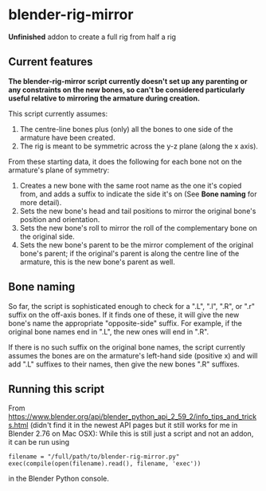 # blender-rig-mirror
**Unfinished** addon to create a full rig from half a rig

## Current features

**The blender-rig-mirror script currently doesn't set up any parenting or any constraints on the new bones, so can't be considered particularly useful relative to mirroring the armature during creation.**

This script currently assumes:

1. The centre-line bones plus (only) all the bones to one side of the armature have been created.
2. The rig is meant to be symmetric across the y-z plane (along the x axis).

From these starting data, it does the following for each bone not on the armature's plane of symmetry:

1. Creates a new bone with the same root name as the one it's copied from, and adds a suffix to indicate the side it's on (See **Bone naming** for more detail).
2. Sets the new bone's head and tail positions to mirror the original bone's position and orientation.
3. Sets the new bone's roll to mirror the roll of the complementary bone on the original side.
4. Sets the new bone's parent to be the mirror complement of the original bone's parent; if the original's parent is along the centre line of the armature, this is the new bone's parent as well.

## Bone naming

So far, the script is sophisticated enough to check for a ".L", ".l", ".R", or ".r" suffix on the off-axis bones. If it finds one of these, it will give the new bone's name the appropriate "opposite-side" suffix. For example, if the original bone names end in ".L", the new ones will end in ".R".

If there is no such suffix on the original bone names, the script currently assumes the bones are on the armature's left-hand side (positive x) and will add ".L" suffixes to their names, then give the new bones ".R" suffixes.

## Running this script

From https://www.blender.org/api/blender_python_api_2_59_2/info_tips_and_tricks.html (didn't find it in the newest API pages but it still works for me in Blender 2.76 on Mac OSX):
While this is still just a script and not an addon, it can be run using

```
filename = "/full/path/to/blender-rig-mirror.py"
exec(compile(open(filename).read(), filename, 'exec'))
```
in the Blender Python console.
